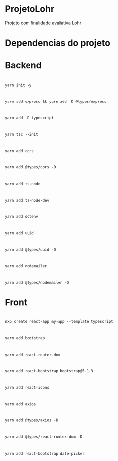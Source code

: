 # ProjetoLohr
Projeto com finalidade avaliativa Lohr

# Dependencias do projeto

# Backend
# 
    yarn init -y
# 
    yarn add express && yarn add -D @types/express
# 
    yarn add -D typescript
# 
    yarn tsc --init
# 
    yarn add cors
# 
    yarn add @types/cors -D
# 
    yarn add ts-node
# 
    yarn add ts-node-dev
# 
    yarn add dotenv
# 
    yarn add uuid
# 
    yarn add @types/uuid -D
# 
    yarn add nodemailer
# 
    yarn add @types/nodemailer -D
# 
# Front
#
    nxp create react-app my-app --template typescript
#
    yarn add bootstrap
#
    yarn add react-router-dom
#
    yarn add react-bootstrap bootstrap@5.1.3
#
    yarn add react-icons
#
    yarn add axios
#
    yarn add @types/axios -D
#
    yarn add @types/react-router-dom -D
#
    yarn add react-bootstrap-date-picker

